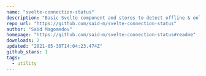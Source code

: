 ```yaml
---
name: "svelte-connection-status"
description: "Basic Svelte component and stores to detect offline & online changes"
repo_url: "https://github.com/said-m/svelte-connection-status"
author: "Said Magomedov"
homepage: "https://github.com/said-m/svelte-connection-status#readme"
downloads: 2
updated: "2021-05-30T14:04:23.474Z"
github_stars: 1
tags: 
  - utility
---
```

